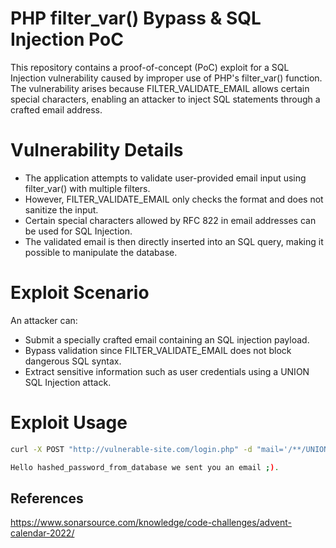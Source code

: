 # PHP filter_var() Bypass & SQL Injection PoC
This repository contains a proof-of-concept (PoC) exploit for a SQL Injection vulnerability caused by improper use of PHP's filter_var() function. The vulnerability arises because FILTER_VALIDATE_EMAIL allows certain special characters, enabling an attacker to inject SQL statements through a crafted email address.


# Vulnerability Details
- The application attempts to validate user-provided email input using filter_var() with multiple filters.
- However, FILTER_VALIDATE_EMAIL only checks the format and does not sanitize the input.
- Certain special characters allowed by RFC 822 in email addresses can be used for SQL Injection.
- The validated email is then directly inserted into an SQL query, making it possible to manipulate the database.

# Exploit Scenario
An attacker can:
- Submit a specially crafted email containing an SQL injection payload.
- Bypass validation since FILTER_VALIDATE_EMAIL does not block dangerous SQL syntax.
- Extract sensitive information such as user credentials using a UNION SQL Injection attack.


# Exploit Usage

```sh
curl -X POST "http://vulnerable-site.com/login.php" -d "mail='/**/UNION/**/SELECT/**/password/**/FROM/**/users/*'@exploit.com"
```
```sh
Hello hashed_password_from_database we sent you an email ;).
```

## References
https://www.sonarsource.com/knowledge/code-challenges/advent-calendar-2022/
